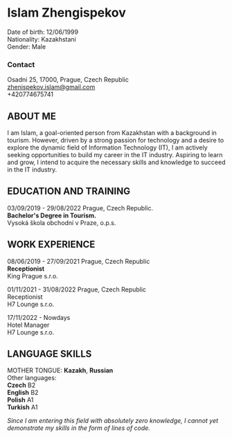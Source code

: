 # **Islam Zhengispekov**
Date of birth: 12/06/1999  
Nationality: Kazakhstani  
Gender: Male

### Contact
Osadni 25, 17000, Prague, Czech Republic  
zhenispekov.islam@gmail.com  
+420774675741

## ABOUT ME
I am Islam, a goal-oriented person from Kazakhstan with a background in tourism. However, driven by a strong passion for 
technology and a desire to explore the dynamic field of Information Technology (IT), I am actively seeking opportunities 
to build my career in the IT industry. Aspiring to learn and grow, I intend to acquire the necessary skills and knowledge
to succeed in the IT industry.

## EDUCATION AND TRAINING
03/09/2019 - 29/08/2022 Prague, Czech Republic.  
**Bachelor's Degree in Tourism.**  
Vysoká škola obchodní v Praze, o.p.s.

## WORK EXPERIENCE
08/06/2019 - 27/09/2021 Prague, Czech Republic  
**Receptionist**  
King Prague s.r.o.

01/11/2021 - 31/08/2022 Prague, Czech Republic  
Receptionist  
H7 Lounge s.r.o.  

17/11/2022 - Nowdays  
Hotel Manager  
H7 Lounge s.r.o.  

## LANGUAGE SKILLS  
MOTHER TONGUE: **Kazakh**, **Russian**  
Other languages:  
**Czech** B2   
**English** B2  
**Polish** A1  
**Turkish** A1


*Since I am entering this field with absolutely zero knowledge, I cannot yet demonstrate my skills in the form of lines of code.*
